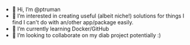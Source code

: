 - 👋 Hi, I’m @ptruman
- 👀 I’m interested in creating useful (albeit niche!) solutions for things I find I can't do with an/other app/package easily.
- 🌱 I’m currently learning Docker/GitHub
- 💞️ I’m looking to collaborate on my diab project potentially :)
